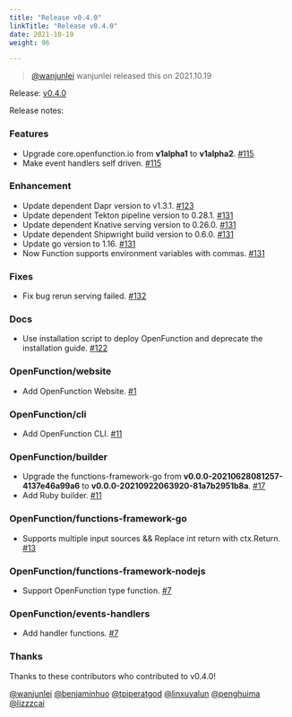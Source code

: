 ```yaml
---
title: "Release v0.4.0"
linkTitle: "Release v0.4.0"
date: 2021-10-19
weight: 96

---
```


> [@wanjunlei](https://github.com/wanjunlei) wanjunlei released this on 2021.10.19

Release: [v0.4.0](https://github.com/OpenFunction/OpenFunction/releases/tag/v0.4.0)

Release notes:

### Features

- Upgrade core.openfunction.io from **v1alpha1** to **v1alpha2**. [#115](https://github.com/OpenFunction/OpenFunction/pull/115)
- Make event handlers self driven. [#115](https://github.com/OpenFunction/OpenFunction/pull/115)

### Enhancement

- Update dependent Dapr version to v1.3.1. [#123](https://github.com/OpenFunction/OpenFunction/pull/123)
- Update dependent Tekton pipeline version to 0.28.1. [#131](https://github.com/OpenFunction/OpenFunction/pull/131)
- Update dependent Knative serving version to 0.26.0. [#131](https://github.com/OpenFunction/OpenFunction/pull/131)
- Update dependent Shipwright build version to 0.6.0. [#131](https://github.com/OpenFunction/OpenFunction/pull/131)
- Update go version to 1.16. [#131](https://github.com/OpenFunction/OpenFunction/pull/131)
- Now Function supports environment variables with commas. [#131](https://github.com/OpenFunction/OpenFunction/pull/131)

### Fixes

- Fix bug rerun serving failed. [#132](https://github.com/OpenFunction/OpenFunction/pull/132)

### Docs

- Use installation script to deploy OpenFunction and deprecate the installation guide. [#122](https://github.com/OpenFunction/OpenFunction/pull/122)

### OpenFunction/website

- Add OpenFunction Website. [#1](https://github.com/OpenFunction/website/pull/1)

### OpenFunction/cli

- Add OpenFunction CLI. [#11](https://github.com/OpenFunction/cli/pull/1)

### OpenFunction/builder

- Upgrade the functions-framework-go from **v0.0.0-20210628081257-4137e46a99a6** to **v0.0.0-20210922063920-81a7b2951b8a**. [#17](https://github.com/OpenFunction/builder/pull/17)
- Add Ruby builder. [#11](https://github.com/OpenFunction/builder/pull/11)

### OpenFunction/functions-framework-go

- Supports multiple input sources && Replace int return with ctx.Return. [#13](https://github.com/OpenFunction/functions-framework-go/pull/13)

### OpenFunction/functions-framework-nodejs

- Support OpenFunction type function. [#7](https://github.com/OpenFunction/functions-framework-nodejs/pull/7)

### OpenFunction/events-handlers

- Add handler functions. [#7](https://github.com/OpenFunction/events-handlers/pull/7)

### Thanks
Thanks to these contributors who contributed to v0.4.0!

[@wanjunlei](https://github.com/wanjunlei) [@benjaminhuo](https://github.com/benjaminhuo) [@tpiperatgod](https://github.com/tpiperatgod) [@linxuyalun](https://github.com/linxuyalun) [@penghuima](https://github.com/penghuima) [@lizzzcai](https://github.com/lizzzcai) 